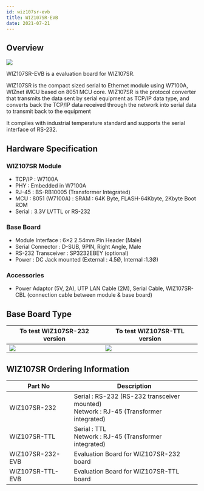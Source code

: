 ```yaml
---
id: wiz107sr-evb
title: WIZ107SR-EVB
date: 2021-07-21
---
```


## Overview

![](https://d3cmhcsnvv7jc.cloudfront.net/docs/img/products/wiz107sr/wiz107sr-evb-3.png)

WIZ107SR-EVB is a evaluation board for WIZ107SR.

WIZ107SR is the compact sized serial to Ethernet module using W7100A, WIZnet iMCU based on 8051 MCU core.  WIZ107SR is the protocol converter that transmits the data sent by serial equipment as TCP/IP data type, and converts back the TCP/IP data received through the network into serial data to transmit back to the equipment

It complies with industrial temperature standard and supports the serial interface of RS-232.

## Hardware Specification

### WIZ107SR Module

- TCP/IP : W7100A
- PHY : Embedded in W7100A
- RJ-45 : BS-RB10005 (Transformer Integrated)
- MCU : 8051 (W7100A) : SRAM : 64K Byte, FLASH-64Kbyte, 2Kbyte Boot ROM
- Serial : 3.3V LVTTL or RS-232

### Base Board

- Module Interface : 6×2 2.54mm Pin Header (Male)
- Serial Connector : D-SUB, 9PIN, Right Angle, Male
- RS-232 Transceiver : SP3232EBEY (optional)
- Power : DC Jack mounted (External : 4.5Ø, Internal :1.3Ø)

### Accessories

- Power Adaptor (5V, 2A), UTP LAN Cable (2M), Serial Cable, WIZ107SR-CBL (connection cable between module & base board)

## Base Board Type

| To test WIZ107SR-232 version                                                          | To test WIZ107SR-TTL version                                                          |
| ------------------------------------------------------------------------------------- | ------------------------------------------------------------------------------------- |
| ![](https://d3cmhcsnvv7jc.cloudfront.net/docs/img/products/wiz107sr/140626_73503.jpg) | ![](https://d3cmhcsnvv7jc.cloudfront.net/docs/img/products/wiz107sr/140626_73504.jpg) |

## WIZ107SR Ordering Information

| Part No          | Description                                                                                  |
| ---------------- | -------------------------------------------------------------------------------------------- |
| WIZ107SR-232     | Serial : RS-232 (RS-232 transceiver mounted) <br /> Network : RJ-45 (Transformer integrated) |
| WIZ107SR-TTL     | Serial : TTL <br /> Network : RJ-45 (Transformer integrated)                                 |
| WIZ107SR-232-EVB | Evaluation Board for WIZ107SR-232 board                                                      |
| WIZ107SR-TTL-EVB | Evaluation Board for WIZ107SR-TTL board                                                      |

